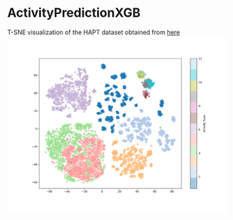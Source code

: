 # ActivityPredictionXGB

T-SNE visualization of the HAPT dataset obtained from [here](https://archive.ics.uci.edu/ml/datasets/Smartphone-Based+Recognition+of+Human+Activities+and+Postural+Transitions "HAPT dataset")
![TSNE](https://github.com/pauzzz/ActivityPredictionXGB/blob/master/output/TSNE.png)
